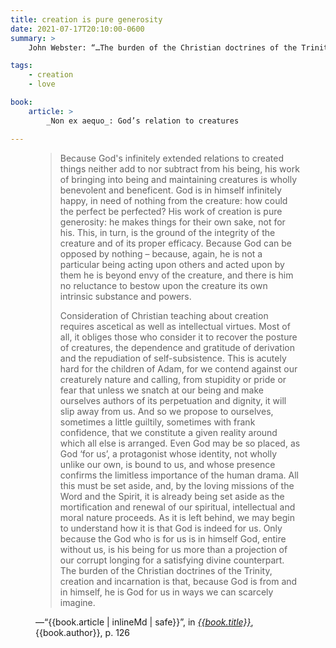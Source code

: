```yaml
---
title: creation is pure generosity
date: 2021-07-17T20:10:00-0600
summary: >
    John Webster: “…The burden of the Christian doctrines of the Trinity, creation and incarnation is that, because God is from and in himself, he is God for us in ways we can scarcely imagine.”

tags:
    - creation
    - love

book:
    article: >
        _Non ex aequo_: God’s relation to creatures

---
```


<figure class='quotation'>

> Because God's infinitely extended relations to created things neither add to nor subtract from his being, his work of bringing into being and maintaining creatures is wholly benevolent and beneficent. God is in himself infinitely happy, in need of nothing from the creature: how could the perfect be perfected? His work of creation is pure generosity: he makes things for their own sake, not for his. This, in turn, is the ground of the integrity of the creature and of its proper efficacy. Because God can be opposed by nothing – because, again, he is not a particular being acting upon others and acted upon by them he is beyond envy of the creature, and there is him no reluctance to bestow upon the creature its own intrinsic substance and powers.
>
> Consideration of Christian teaching about creation requires ascetical as well as intellectual virtues. Most of all, it obliges those who consider it to recover the posture of creatures, the dependence and gratitude of derivation and the repudiation of self-subsistence. This is acutely hard for the children of Adam, for we contend against our creaturely nature and calling, from stupidity or pride or fear that unless we snatch at our being and make ourselves authors of its perpetuation and dignity, it will slip away from us. And so we propose to ourselves, sometimes a little guiltily, sometimes with frank confidence, that we constitute a given reality around which all else is arranged. Even God may be so placed, as God ‘for us’, a protagonist whose identity, not wholly unlike our own, is bound to us, and whose presence confirms the limitless importance of the human drama. All this must be set aside, and, by the loving missions of the Word and the Spirit, it is already being set aside as the mortification and renewal of our spiritual, intellectual and moral nature proceeds. As it is left behind, we may begin to understand how it is that God is indeed for us. Only because the God who is for us is in himself God, entire without us, is his being for us more than a projection of our corrupt longing for a satisfying divine counterpart. The burden of the Christian doctrines of the Trinity, creation and incarnation is that, because God is from and in himself, he is God for us in ways we can scarcely imagine.

<figcaption>—“{{book.article | inlineMd | safe}}”, in <a href="{{book.link}}"><cite>{{book.title}}</cite></a>, {{book.author}}, p. 126</figcaption>


</figure>
